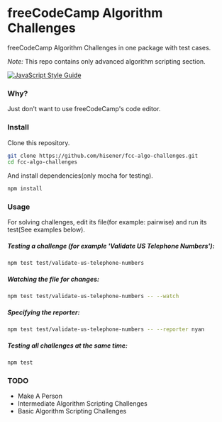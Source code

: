# freeCodeCamp Algorithm Challenges
freeCodeCamp Algorithm Challenges in one package with test cases.

*Note:* This repo contains only advanced algorithm scripting section.

[![JavaScript Style Guide](https://img.shields.io/badge/code%20style-standard-brightgreen.svg)](http://standardjs.com/)

### Why?
Just don't want to use freeCodeCamp's code editor.

### Install
Clone this repository.
```bash
git clone https://github.com/hisener/fcc-algo-challenges.git
cd fcc-algo-challenges
```
And install dependencies(only mocha for testing).
```bash
npm install
```

### Usage

For solving challenges, edit its file(for example: pairwise) and run its test(See examples below).

##### Testing a challenge (for example 'Validate US Telephone Numbers'):

```bash
npm test test/validate-us-telephone-numbers
```

##### Watching the file for changes:

```bash
npm test test/validate-us-telephone-numbers -- --watch
```

##### Specifying the reporter:

```bash
npm test test/validate-us-telephone-numbers -- --reporter nyan
```

##### Testing all challenges at the same time:

```bash
npm test
```
### TODO

- Make A Person
- Intermediate Algorithm Scripting Challenges
- Basic Algorithm Scripting Challenges
